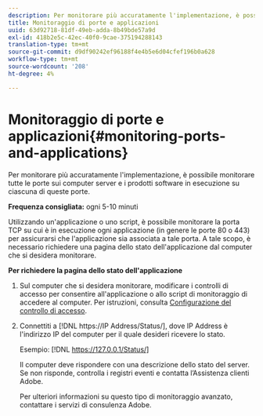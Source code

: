 ```yaml
---
description: Per monitorare più accuratamente l'implementazione, è possibile monitorare tutte le porte sui computer server e i prodotti software in esecuzione su ciascuna di queste porte.
title: Monitoraggio di porte e applicazioni
uuid: 63d92718-81df-49eb-adda-8b49bde57a9d
exl-id: 418b2e5c-42ec-40f0-9cae-375194288143
translation-type: tm+mt
source-git-commit: d9df90242ef96188f4e4b5e6d04cfef196b0a628
workflow-type: tm+mt
source-wordcount: '208'
ht-degree: 4%

---
```


# Monitoraggio di porte e applicazioni{#monitoring-ports-and-applications}

Per monitorare più accuratamente l&#39;implementazione, è possibile monitorare tutte le porte sui computer server e i prodotti software in esecuzione su ciascuna di queste porte.

**Frequenza consigliata:** ogni 5-10 minuti

Utilizzando un&#39;applicazione o uno script, è possibile monitorare la porta TCP su cui è in esecuzione ogni applicazione (in genere le porte 80 o 443) per assicurarsi che l&#39;applicazione sia associata a tale porta. A tale scopo, è necessario richiedere una pagina dello stato dell&#39;applicazione dal computer che si desidera monitorare.

**Per richiedere la pagina dello stato dell&#39;applicazione**

1. Sul computer che si desidera monitorare, modificare i controlli di accesso per consentire all&#39;applicazione o allo script di monitoraggio di accedere al computer. Per istruzioni, consulta [Configurazione del controllo di accesso](../../../home/c-inst-svr/c-admin-inst-svr/c-config-acs-ctrl/c-config-acs-ctrl.md#concept-ac385e870dbe4b57a72bf7266b60f93d).
1. Connettiti a [!DNL https://IP Address/Status/], dove IP Address è l&#39;indirizzo IP del computer per il quale desideri ricevere lo stato.

   Esempio: [!DNL https://127.0.0.1/Status/]

   Il computer deve rispondere con una descrizione dello stato del server. Se non risponde, controlla i registri eventi e contatta l’Assistenza clienti Adobe.

   Per ulteriori informazioni su questo tipo di monitoraggio avanzato, contattare i servizi di consulenza Adobe.

